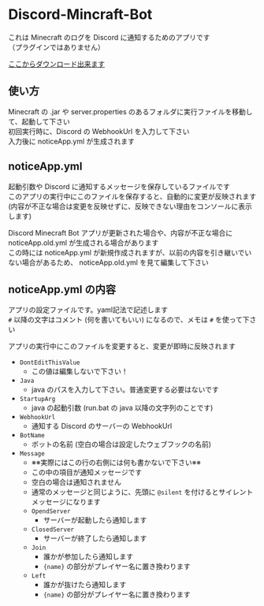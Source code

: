 # Discord-Mincraft-Bot
これは Minecraft のログを Discord に通知するためのアプリです  
（プラグインではありません）

[ここからダウンロード出来ます](https://github.com/mujurin1/Discord-Mincraft-Bot/releases)


## 使い方
Minecraft の .jar や server.properties のあるフォルダに実行ファイルを移動して、起動して下さい  
初回実行時に、Discord の WebhookUrl を入力して下さい  
入力後に noticeApp.yml が生成されます


## noticeApp.yml
起動引数や Discord に通知するメッセージを保存しているファイルです  
このアプリの実行中にこのファイルを保存すると、自動的に変更が反映されます  
(内容が不正な場合は変更を反映せずに、反映できない理由をコンソールに表示します)

Discord Minecraft Bot アプリが更新された場合や、内容が不正な場合に noticeApp.old.yml が生成される場合があります  
この時には noticeApp.yml が新規作成されますが、以前の内容を引き継いでいない場合があるため、 noticeApp.old.yml を見て編集して下さい


## noticeApp.yml の内容
アプリの設定ファイルです。yaml記法で記述します  
`#` 以降の文字はコメント (何を書いてもいい) になるので、メモは `#` を使って下さい

アプリの実行中にこのファイルを変更すると、変更が即時に反映されます

* `DontEditThisValue`
  * この値は編集しないで下さい！
* `Java`
  * java のパスを入力して下さい。普通変更する必要はないです
* `StartupArg`
  * java の起動引数 (run.bat の java 以降の文字列のことです)
* `WebhookUrl`
  * 通知する Discord のサーバーの WebhookUrl
* `BotName`
  * ボットの名前 (空白の場合は設定したウェブフックの名前)
* `Message`
  * ※※実際にはこの行の右側には何も書かないで下さい※※
  * この中の項目が通知メッセージです
  * 空白の場合は通知されません
  * 通常のメッセージと同じように、先頭に `@silent` を付けるとサイレントメッセージになります
  * `OpendServer`
    * サーバーが起動したら通知します
  * `ClosedServer`
    * サーバーが終了したら通知します
  * `Join`
    * 誰かが参加したら通知します
    * `{name}` の部分がプレイヤー名に置き換わります
  * `Left`
    * 誰かが抜けたら通知します
    * `{name}` の部分がプレイヤー名に置き換わります



